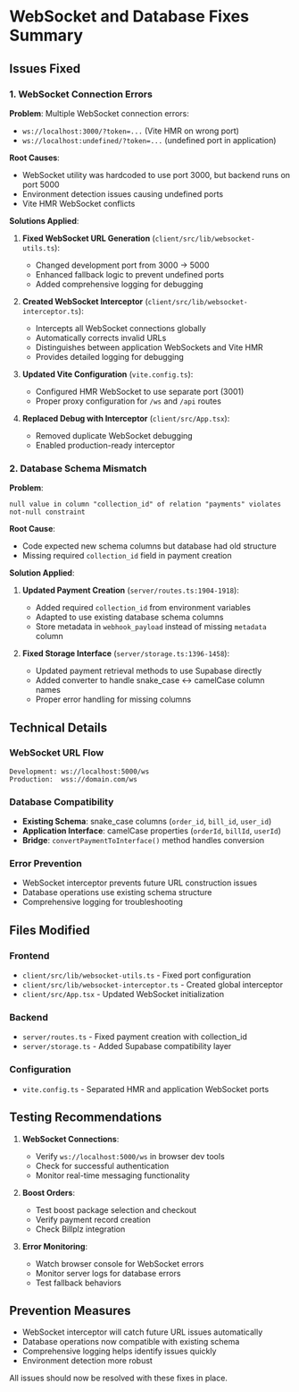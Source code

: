 # WebSocket and Database Fixes Summary

## Issues Fixed

### 1. WebSocket Connection Errors

**Problem**: Multiple WebSocket connection errors:
- `ws://localhost:3000/?token=...` (Vite HMR on wrong port)
- `ws://localhost:undefined/?token=...` (undefined port in application)

**Root Causes**:
- WebSocket utility was hardcoded to use port 3000, but backend runs on port 5000
- Environment detection issues causing undefined ports
- Vite HMR WebSocket conflicts

**Solutions Applied**:
1. **Fixed WebSocket URL Generation** (`client/src/lib/websocket-utils.ts`):
   - Changed development port from 3000 → 5000
   - Enhanced fallback logic to prevent undefined ports
   - Added comprehensive logging for debugging

2. **Created WebSocket Interceptor** (`client/src/lib/websocket-interceptor.ts`):
   - Intercepts all WebSocket connections globally
   - Automatically corrects invalid URLs
   - Distinguishes between application WebSockets and Vite HMR
   - Provides detailed logging for debugging

3. **Updated Vite Configuration** (`vite.config.ts`):
   - Configured HMR WebSocket to use separate port (3001)
   - Proper proxy configuration for `/ws` and `/api` routes

4. **Replaced Debug with Interceptor** (`client/src/App.tsx`):
   - Removed duplicate WebSocket debugging
   - Enabled production-ready interceptor

### 2. Database Schema Mismatch

**Problem**: 
```
null value in column "collection_id" of relation "payments" violates not-null constraint
```

**Root Cause**: 
- Code expected new schema columns but database had old structure
- Missing required `collection_id` field in payment creation

**Solution Applied**:
1. **Updated Payment Creation** (`server/routes.ts:1904-1918`):
   - Added required `collection_id` from environment variables
   - Adapted to use existing database schema columns
   - Store metadata in `webhook_payload` instead of missing `metadata` column

2. **Fixed Storage Interface** (`server/storage.ts:1396-1458`):
   - Updated payment retrieval methods to use Supabase directly
   - Added converter to handle snake_case ↔ camelCase column names
   - Proper error handling for missing columns

## Technical Details

### WebSocket URL Flow
```
Development: ws://localhost:5000/ws
Production:  wss://domain.com/ws
```

### Database Compatibility
- **Existing Schema**: snake_case columns (`order_id`, `bill_id`, `user_id`)
- **Application Interface**: camelCase properties (`orderId`, `billId`, `userId`)
- **Bridge**: `convertPaymentToInterface()` method handles conversion

### Error Prevention
- WebSocket interceptor prevents future URL construction issues
- Database operations use existing schema structure
- Comprehensive logging for troubleshooting

## Files Modified

### Frontend
- `client/src/lib/websocket-utils.ts` - Fixed port configuration
- `client/src/lib/websocket-interceptor.ts` - Created global interceptor
- `client/src/App.tsx` - Updated WebSocket initialization

### Backend
- `server/routes.ts` - Fixed payment creation with collection_id
- `server/storage.ts` - Added Supabase compatibility layer

### Configuration
- `vite.config.ts` - Separated HMR and application WebSocket ports

## Testing Recommendations

1. **WebSocket Connections**:
   - Verify `ws://localhost:5000/ws` in browser dev tools
   - Check for successful authentication
   - Monitor real-time messaging functionality

2. **Boost Orders**:
   - Test boost package selection and checkout
   - Verify payment record creation
   - Check Billplz integration

3. **Error Monitoring**:
   - Watch browser console for WebSocket errors
   - Monitor server logs for database errors
   - Test fallback behaviors

## Prevention Measures

- WebSocket interceptor will catch future URL issues automatically
- Database operations now compatible with existing schema
- Comprehensive logging helps identify issues quickly
- Environment detection more robust

All issues should now be resolved with these fixes in place.